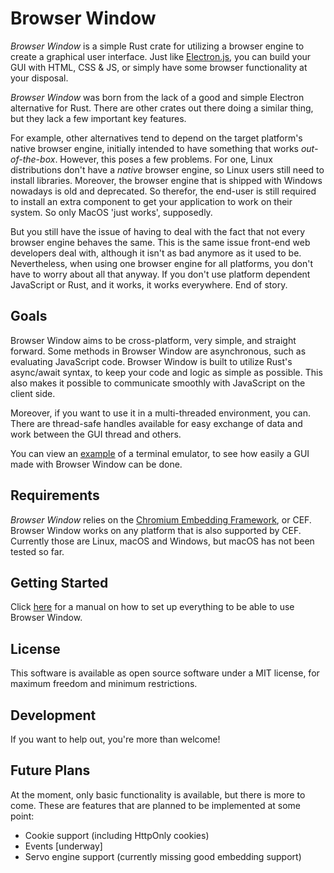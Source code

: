 # Browser Window

_Browser Window_ is a simple Rust crate for utilizing a browser engine to create a graphical user interface.
Just like [Electron.js](https://www.electronjs.org/), you can build your GUI with HTML, CSS & JS, or simply have some browser functionality at your disposal.

_Browser Window_ was born from the lack of a good and simple Electron alternative for Rust.
There are other crates out there doing a similar thing, but they lack a few important key features.

For example, other alternatives tend to depend on the target platform's native browser engine, initially intended to have something that works _out-of-the-box_.
However, this poses a few problems.
For one, Linux distributions don't have a _native_ browser engine, so Linux users still need to install libraries.
Moreover, the browser engine that is shipped with Windows nowadays is old and deprecated.
So therefor, the end-user is still required to install an extra component to get your application to work on their system.
So only MacOS 'just works', supposedly.

But you still have the issue of having to deal with the fact that not every browser engine behaves the same.
This is the same issue front-end web developers deal with, although it isn't as bad anymore as it used to be.
Nevertheless, when using one browser engine for all platforms, you don't have to worry about all that anyway.
If you don't use platform dependent JavaScript or Rust, and it works, it works everywhere.
End of story.

## Goals

Browser Window aims to be cross-platform, very simple, and straight forward.
Some methods in Browser Window are asynchronous, such as evaluating JavaScript code.
Browser Window is built to utilize Rust's async/await syntax, to keep your code and logic as simple as possible.
This also makes it possible to communicate smoothly with JavaScript on the client side.

Moreover, if you want to use it in a multi-threaded environment, you can.
There are thread-safe handles available for easy exchange of data and work between the GUI thread and others.

You can view an [example](https://github.com/bamilab/browser-window/tree/master/examples) of a terminal emulator, to see how easily a GUI made with Browser Window can be done.

## Requirements

_Browser Window_ relies on the [Chromium Embedding Framework](https://bitbucket.org/chromiumembedded/cef/wiki/Home), or CEF.
Browser Window works on any platform that is also supported by CEF.
Currently those are Linux, macOS and Windows, but macOS has not been tested so far.

## Getting Started

Click [here](./docs/GETTING-STARTED.md) for a manual on how to set up everything to be able to use Browser Window.

## License

This software is available as open source software under a MIT license, for maximum freedom and minimum restrictions.

## Development

If you want to help out, you're more than welcome!

## Future Plans

At the moment, only basic functionality is available, but there is more to come.
These are features that are planned to be implemented at some point:

* Cookie support (including HttpOnly cookies)
* Events [underway]
* Servo engine support (currently missing good embedding support)
